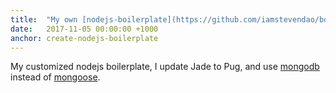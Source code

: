 ```yaml
---
title:  "My own [nodejs-boilerplate](https://github.com/iamstevendao/boilerplate-nodejs), used [megaboilerplate](http://megaboilerplate.com)"
date:   2017-11-05 00:00:00 +1000
anchor: create-nodejs-boilerplate
---
```

My customized nodejs boilerplate, I update Jade to Pug, and use [mongodb](https://www.npmjs.com/package/mongodb) instead of [mongoose](https://www.npmjs.com/package/mongoose).